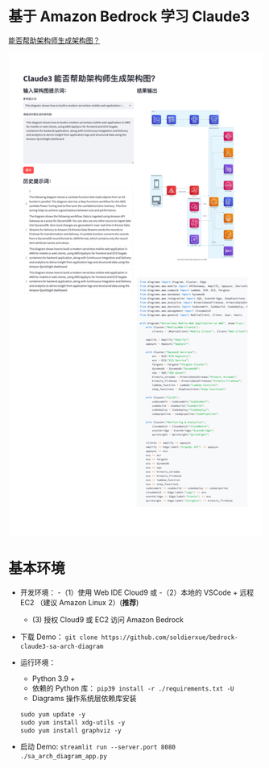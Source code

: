 # 基于 Amazon Bedrock 学习 Claude3

[能否帮助架构师生成架构图？](https://mp.weixin.qq.com/s/IAzjRKrmrHzxe-NrByKqxQ)

![IMAGE](images/text-to-cloud-diagrams-claude3.png)

# 基本环境

* 开发环境：
    -（1）使用 Web IDE Cloud9 或
    -（2）本地的 VSCode + 远程 EC2 （建议 Amazon Linux 2）(**推荐**)
    - (3) 授权 Cloud9 或 EC2 访问 Amazon Bedrock

* 下载 Demo：
  `git clone https://github.com/soldierxue/bedrock-claude3-sa-arch-diagram`

* 运行环境：
    * Python 3.9 + 
    * 依赖的 Python 库：
    `pip39 install -r ./requirements.txt -U`
    * Diagrams 操作系统层依赖库安装
    ```
    sudo yum update -y
    sudo yum install xdg-utils -y
    sudo yum install graphviz -y
    ```

* 启动 Demo:
  `streamlit run --server.port 8080 ./sa_arch_diagram_app.py`